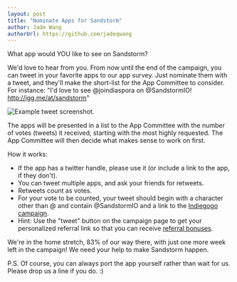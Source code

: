 ```yaml
---
layout: post
title: "Nominate Apps for Sandstorm"
author: Jade Wang
authorUrl: https://github.com/jadeqwang
---
```


What app would YOU like to see on Sandstorm? 

We'd love to hear from you. From now until the end of the campaign, you can tweet in your favorite apps to our app survey. Just nominate them with a tweet, and they'll make the short-list for the App Committee to consider. For instance: "I'd love to see @joindiaspora on @SandstormIO! http://igg.me/at/sandstorm"

![Example tweet screenshot.](https://sandstorm.io/example-tweet.png)

The apps will be presented in a list to the App Committee with the number of votes (tweets) it received, starting with the most highly requested. The App Committee will then decide what makes sense to work on first.

How it works:
* If the app has a twitter handle, please use it (or include a link to the app, if they don't).
* You can tweet multiple apps, and ask your friends for retweets.
* Retweets count as votes.
* For your vote to be counted, your tweet should begin with a character other than @ and contain @SandstormIO and a link to the [Indiegogo campaign](http://igg.me/at/sandstorm).
* Hint: Use the "tweet" button on the campaign page to get your personalized referral link so that you can receive [referral bonuses](https://blog.sandstorm.io/news/2014-08-22-campaign-recap.html#referral_program).

We're in the home stretch, 83% of our way there, with just one more week left in the campaign! We need your help to make Sandstorm happen.

P.S. Of course, you can always port the app yourself rather than wait for us. Please drop us a line if you do. :)

